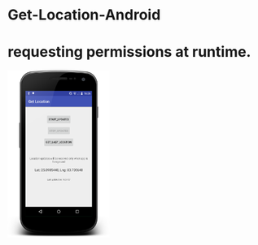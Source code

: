 # Get-Location-Android

# requesting permissions at runtime.

<img src="https://raw.githubusercontent.com/kotlinkarun/Get-Location-Android/master/art/pic1.png"
           data-canonical-src="#" width="200" height="330" />
